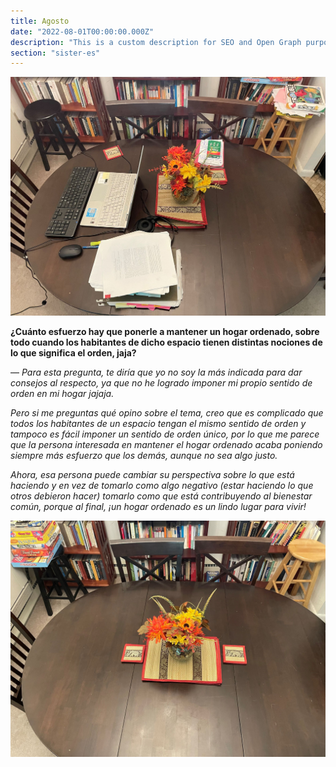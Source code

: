 ```yaml
---
title: Agosto
date: "2022-08-01T00:00:00.000Z"
description: "This is a custom description for SEO and Open Graph purposes, rather than the default generated excerpt. Simply add a description field to the frontmatter."
section: "sister-es"
---
```


![PostImg](../images/aug22-1.jpg)

**¿Cuánto esfuerzo hay que ponerle a mantener un hogar ordenado, sobre todo cuando los habitantes de dicho espacio tienen distintas nociones de lo que significa el orden, jaja?**

— *Para esta pregunta, te diría que yo no soy la más indicada para dar consejos al respecto, ya que no he logrado imponer mi propio sentido de orden en mi hogar jajaja.*

*Pero si me preguntas qué opino sobre el tema, creo que es complicado que todos los habitantes de un espacio tengan el mismo sentido de orden y tampoco es fácil imponer un sentido de orden único, por lo que me parece que la persona interesada en mantener el hogar ordenado acaba poniendo siempre más esfuerzo que los demás, aunque no sea algo justo.*

*Ahora, esa persona puede cambiar su perspectiva sobre lo que está haciendo y en vez de tomarlo como algo negativo (estar haciendo lo que otros debieron hacer) tomarlo como que está contribuyendo al bienestar común, porque al final, ¡un hogar ordenado es un lindo lugar para vivir!*

![PostImg](../images/aug22-2.jpg)
